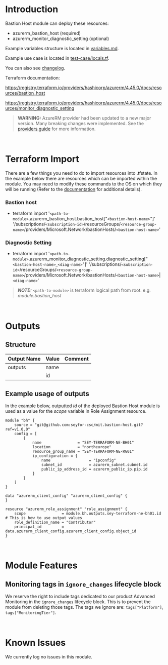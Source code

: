 # Introduction
Bastion Host module can deploy these resources:
* azurerm_bastion_host (required)
* azurerm_monitor_diagnostic_setting (optional)

Example variables structure is located in [variables.md](variables.md).

Example use case is located in [test-case/locals.tf](test-case/locals.tf).

You can also see [changelog](CHANGELOG.md).

Terraform documentation: 

https://registry.terraform.io/providers/hashicorp/azurerm/4.45.0/docs/resources/bastion_host

https://registry.terraform.io/providers/hashicorp/azurerm/4.45.0/docs/resources/monitor_diagnostic_setting

> **WARNING:** AzureRM provider had been updated to a new major version. Many breaking changes were implemented. See the [providers guide](https://registry.terraform.io/providers/hashicorp/azurerm/latest/docs/guides/4.0-upgrade-guide) for more information.


&nbsp;

# Terraform Import
There are a few things you need to do to import resources into .tfstate. In the example below there are resources which can be imported within the module. You may need to modify these commands to the OS on which they will be running (Refer to the [documentation](https://developer.hashicorp.com/terraform/cli/commands/import#example-import-into-resource-configured-with-for_each) for additional details).
### Bastion host
* terraform import '`<path-to-module>`.azurerm_bastion_host.bastion_host["`<bastion-host-name>`"]' '/subscriptions/`<subscription-id>`/resourceGroups/`<resource-group-name>`/providers/Microsoft.Network/bastionHosts/`<bastion-host-name>`'
### Diagnostic Setting
* terraform import '`<path-to-module>`.azurerm_monitor_diagnostic_setting.diagnostic_setting["`<bastion-host-name>`_`<diag-name>`"]' '/subscriptions/`<subscription-id>`/resourceGroups/`<resource-group-name>`/providers/Microsoft.Network/bastionHosts/`<bastion-host-name>`|`<diag-name>`'

 > **_NOTE:_** `<path-to-module>` is terraform logical path from root. e.g. _module.bastion\_host_

&nbsp;

# Outputs
## Structure

| Output Name | Value        | Comment                                              |
| ----------- | ------------ | ---------------------------------------------------- |
| outputs     | name         |                                                      |
|             | id           |                                                      |


## Example usage of outputs
In the example below, outputted _id_ of the deployed Bastion Host module is used as a value for the _scope_ variable in Role Assignment resource.
```
module "bh" {
    source = "git@github.com:seyfor-csc/mit.bastion-host.git?ref=v1.0.0"
    config = [
        {
            name                = "SEY-TERRAFORM-NE-BH01"
            location            = "northeurope"
            resource_group_name = "SEY-TERRAFORM-NE-RG01"
            ip_configuration = {
                name                 = "ipconfig"
                subnet_id            = azurerm_subnet.subnet.id
                public_ip_address_id = azurerm_public_ip.pip.id
            }
        }
    ]
}

data "azurerm_client_config" "azurerm_client_config" {
}

resource "azurerm_role_assignment" "role_assignment" {
    scope                = module.bh.outputs.sey-terraform-ne-bh01.id # This is how to use output values
    role_definition_name = "Contributor"
    principal_id         = data.azurerm_client_config.azurerm_client_config.object_id
}
```

&nbsp;

# Module Features
## Monitoring tags in `ignore_changes` lifecycle block
We reserve the right to include tags dedicated to our product Advanced Monitoring in the `ignore_changes` lifecycle block. This is to prevent the module from deleting those tags. The tags we ignore are: `tags["Platform"]`, `tags["MonitoringTier"]`.

&nbsp;

# Known Issues
We currently log no issues in this module.
